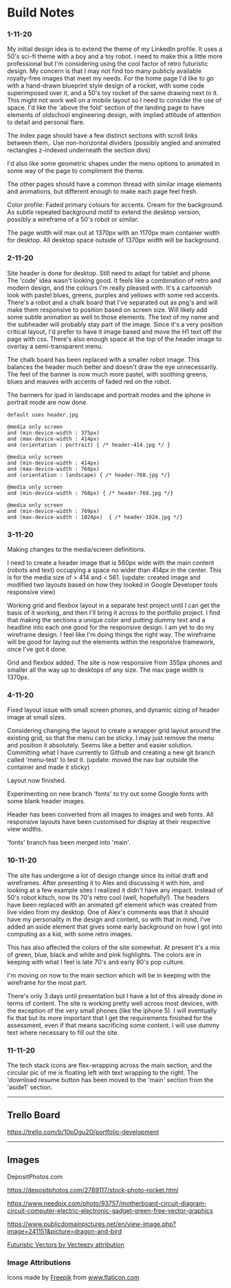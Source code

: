# Build Notes

### 1-11-20

My initial design idea is to extend the theme of my LinkedIn profile. It uses a 50's sci-fi theme with a boy and a toy robot. i need to make this a little more professional but I'm considering using the cool factor of retro futuristic design. My concern is that I may not find too many publicly available royalty-free images that meet my needs. For the home page I'd like to go with a hand-drawn blueprint style design of a rocket, with some code superimposed over it, and a 50's toy rocket of the same drawing next to it. This might not work well on a mobile layout so I need to consider the use of space. I'd like the 'above the fold' section of the landing page to have elements of oldschool engineering design, with implied attitude of attention to detail and personal flare.

The index page should have a few distinct sections with scroll links between them,. Use non-horizontal dividers (possibly angled and animated rectangles z-indexed underneath the section divs)

I'd also like some geometric shapes under the menu options to animated in some way of the page to compliment the theme.

The other pages should have a common thread with similar image elements and animations, but different enough to make each page feel fresh.

Color profile: Faded primary colours for accents. Cream for the background. As subtle repeated background motif to extend the desktop version, possibly a wireframe of a 50's robot or similar.

The page width will max out at 1370px with an 1170px main container width for desktop. All desktop space outside of 1370px width will be background.

### 2-11-20

Site header is done for desktop. Still need to adapt for tablet and phone. The 'code' idea wasn't looking good. It feels like a combination of retro and modern design, and the colours I'm really pleased with. It's a cartoonish look with pastel blues, greens, purples and yellows with some red accents. There's a robot and a chalk board that I've separated out as png's and will make them responsive to position based on screen size. Will likely add some subtle animation as well to those elements. The text of my name and the subheader will probably stay part of the image. Since it's a very position critical layout, I'd prefer to have it image based and move the H1 text off the page with css. There's also enough space at the top of the header image to overlay a semi-transparent menu.

The chalk board has been replaced with a smaller robot image. This balances the header much better and doesn't draw the eye unnecessarily. The feel of the banner is now much more pastel, with soothing greens, blues and mauves with accents of faded red on the robot.

The banners for ipad in landscape and portrait modes and the iphone in portrait mode are now done.

```
default uses header.jpg

@media only screen 
and (min-device-width : 375px) 
and (max-device-width : 414px) 
and (orientation : portrait) { /* header-414.jpg */ }

@media only screen 
and (min-device-width : 414px) 
and (max-device-width : 768px) 
and (orientation : landscape) { /* header-768.jpg */}

@media only screen 
and (min-device-width : 768px) { /* header-768.jpg */}

@media only screen 
and (min-device-width : 769px) 
and (max-device-width : 1024px)  { /* header-1024.jpg */}
```
### 3-11-20

Making changes to the media/screen definitions.

I need to create a header image that is 560px wide with the main content (robots and text) occupying a space no wider than 414px in the center. This is for the media size of > 414 and < 561. (update: created image and modified two layouts based on how they looked in Google Developer tools responsive view)

Working grid and flexbox layout in a separate test project until I can get the basis of it working, and then I'll bring it across to the portfolio project. I find that making the sections a unique color and putting dummy text and a headline into each one good for the responsive design. I am yet to do my wireframe design. I feel like I'm doing things the right way. The wireframe will be good for laying out the elements within the responsive framework, once I've got it done.

Grid and flexbox added. The site is now responsive from 355px phones and smaller all the way up to desktops of any size. The max page width is 1370px.

### 4-11-20

Fixed layout issue with small screen phones, and dynamic sizing of header image at small sizes.

Considering changing the layout to create a wrapper grid layout around the existing grid, so that the menu can be sticky. I may just remove the menu and position it absolutely. Seems like a better and easier solution. Committing what I have currently to Github and creating a new git branch called 'menu-test' to test it. (update: moved the nav bar outside the container and made it sticky)

Layout now finished.

Experimenting on new branch 'fonts' to try out some Google fonts with some blank header images.

Header has been converted from all images to images and web fonts. All responsive layouts have been customised for display at their respective view widths.

'fonts' branch has been merged into 'main'.

### 10-11-20

The site has undergone a lot of design change since its initial draft and wireframes. After presenting it to Alex and discussing it with him, and looking at a few example sites I realized it didn't have any impact. Instead of 50's robot kitsch, now its 70's retro cool (well, hopefully!). The headers have been replaced with an animated gif element which was created from live video from my desktop. One of Alex's comments was that it should have my personality in the design and content, so with that in mind, I've added an aside element that gives some early background on how I got into computing as a kid, with some retro images.

This has also affected the colors of the site somewhat. At present it's a mix of green, blue, black and white and pink highlights. The colors are in keeping with what I feel is late 70's and early 80's pop culture.

I'm moving on now to the main section which will be in keeping with the wireframe for the most part.

There's only 3 days until presentation but I have a lot of this already done in terms of content. The site is working pretty well across most devices, with the exception of the very small phones (like the iphone 5). I will eventually fix that but its more important that I get the requirements finished for the assessment, even if that means sacrificing some content. I will use dummy text where necessary to fill out the site.

### 11-11-20

The tech stack icons are flex-wrapping across the main section, and the circular pic of me is floating left with text wrapping to the right. The 'download resume button has been moved to the 'main' section from the 'aside1' section.

---

## Trello Board

https://trello.com/b/10pDgu2O/portfolio-development

---

## Images

DepositPhotos.com

https://depositphotos.com/2789117/stock-photo-rocket.html

https://www.needpix.com/photo/93757/motherboard-circuit-diagram-circuit-computer-electric-electronic-gadget-green-free-vector-graphics

https://www.publicdomainpictures.net/en/view-image.php?image=241151&picture=dragon-and-bird

<a href="https://www.vecteezy.com/free-vector/futuristic">Futuristic Vectors by Vecteezy attribution</a>

### Image Attributions

Icons made by <a href="https://www.flaticon.com/authors/freepik" title="Freepik">Freepik</a> from <a href="https://www.flaticon.com/" title="Flaticon"> www.flaticon.com</a>







